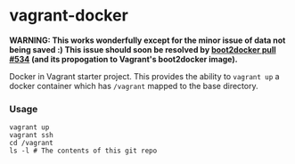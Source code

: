 vagrant-docker
==============

**WARNING: This works wonderfully except for the minor issue of data not being saved :) This issue should soon be resolved by [boot2docker pull #534](https://github.com/boot2docker/boot2docker/pull/534) (and its propogation to Vagrant's boot2docker image).**

Docker in Vagrant starter project. This provides the ability to `vagrant up` a docker container which has `/vagrant` mapped to the base directory.

### Usage

    vagrant up
    vagrant ssh
    cd /vagrant
    ls -l # The contents of this git repo

